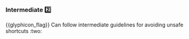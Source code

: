 <div id="title">

### Intermediate :two:

</div>
<span id="outcomes">{{glyphicon_flag}} Can follow intermediate guidelines for avoiding unsafe shortcuts :two:</span>

<div id="body">

<include src="minimiseVariableScope/unit-inParent-asPanel.md" boilerplate />
<include src="minimiseCodeDuplication/unit-inParent-asPanel.md" boilerplate />

</div>

<div id="extras">
</div>